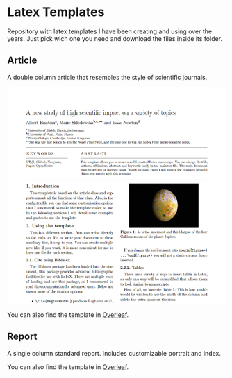 # Latex Templates

Repository with latex templates I have been creating and using over the years. Just pick wich one you need and download the files inside its folder.

## Article

A double column article that resembles the style of scientific journals.

<p align="center">
  <img src="https://github.com/SanParraguez/latex-templates/blob/main/bin/article_view.png?raw=true" alt="Article view" height="500"/>
</p>

You can also find the template in [Overleaf](https://www.overleaf.com/read/kbvvqcpcyvxk).

## Report

A single column standard report. Includes customizable portrait and index.

You can also find the template in [Overleaf](https://es.overleaf.com/read/mqmjwchvzrkp).
